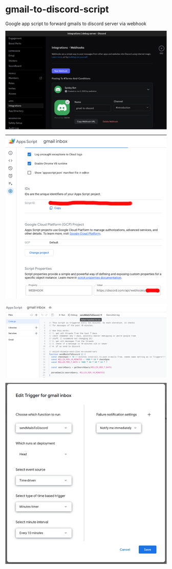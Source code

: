# gmail-to-discord-script
Google app script to forward gmails to discord server via webhook

![create-discord-webhook](/create-discord-webhook.png)

![set-webhook](/set-webhook.png)

![select-function](/function-selection.png)

![trigger-settings](/trigger-settings.png)
